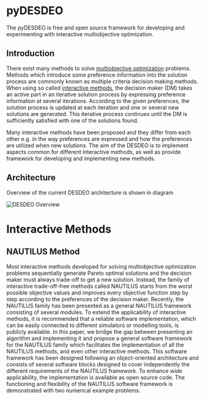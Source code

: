 # pyDESDEO #

The pyDESDEO is free and open source framework for developing and
experimenting with interactive multiobjective optimization. 

## Introduction ##

There exist many methods to solve [multiobjective optimization](https://en.wikipedia.org/wiki/Multi-objective_optimization) problems. Methods which introduce some preference information into the solution process are commonly known as multiple criteria decision making methods. When using so called [interactive methods](https://en.wikipedia.org/wiki/Multi-objective_optimization#Interactive_methods), the decision maker (DM) takes an active part in an iterative solution process by expressing  preference information at several iterations. According to the given preferences, the solution process is updated at each iteration and one or several new solutions are generated. This iterative process continues until the DM is sufficiently satisfied with one of the solutions found. 

Many interactive methods have been proposed and they differ from each other e.g. in the way 
preferences are expressed and how the preferences are utilized when new solutions. The aim of the DESDEO is to implement aspects common for different interactive methods, as well as provide framework for developing and implementing new methods. 

## Architecture ##

Overview of the current DESDEO architecture is shown in diagram

![DESDEO Overview](https://github.com/industrial-optimization-group/pyDESDEO/raw/master/doc/design/overview.png)

# Interactive Methods  #

## NAUTILUS Method ##

Most interactive methods developed for solving multiobjective optimization problems sequentially generate Pareto optimal solutions and the  decision maker must always trade-off to get a new solution. Instead, the family of interactive trade-off-free  methods called NAUTILUS starts from the worst possible objective values and improves every objective function step by step according  to the preferences of the decision maker. Recently, the NAUTILUS family has been presented as a general NAUTILUS framework consisting of several modules.  To extend the applicability of interactive methods, it is recommended that a reliable software implementation,  which can be easily connected to different simulators or modelling tools, is publicly available. In this paper, we bridge the gap between presenting an algorithm and implementing it and propose a general software framework for the NAUTILUS family which facilitates the implementation of all the NAUTILUS methods, and even other interactive methods. This software framework has been designed following an object-oriented architecture and consists of several software blocks designed to cover independently the different requirements of the NAUTILUS framework. To enhance wide applicability, the implementation is available as open source code. The functioning and flexibility of the NAUTILUS software framework is demonstrated with two numerical example problems.
